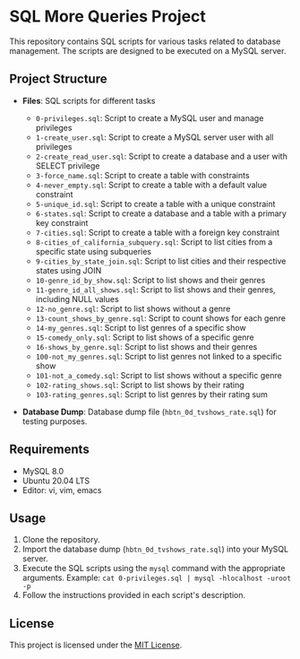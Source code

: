 # SQL More Queries Project

This repository contains SQL scripts for various tasks related to database management. The scripts are designed to be executed on a MySQL server.

## Project Structure

- **Files**: SQL scripts for different tasks
  - `0-privileges.sql`: Script to create a MySQL user and manage privileges
  - `1-create_user.sql`: Script to create a MySQL server user with all privileges
  - `2-create_read_user.sql`: Script to create a database and a user with SELECT privilege
  - `3-force_name.sql`: Script to create a table with constraints
  - `4-never_empty.sql`: Script to create a table with a default value constraint
  - `5-unique_id.sql`: Script to create a table with a unique constraint
  - `6-states.sql`: Script to create a database and a table with a primary key constraint
  - `7-cities.sql`: Script to create a table with a foreign key constraint
  - `8-cities_of_california_subquery.sql`: Script to list cities from a specific state using subqueries
  - `9-cities_by_state_join.sql`: Script to list cities and their respective states using JOIN
  - `10-genre_id_by_show.sql`: Script to list shows and their genres
  - `11-genre_id_all_shows.sql`: Script to list shows and their genres, including NULL values
  - `12-no_genre.sql`: Script to list shows without a genre
  - `13-count_shows_by_genre.sql`: Script to count shows for each genre
  - `14-my_genres.sql`: Script to list genres of a specific show
  - `15-comedy_only.sql`: Script to list shows of a specific genre
  - `16-shows_by_genre.sql`: Script to list shows and their genres
  - `100-not_my_genres.sql`: Script to list genres not linked to a specific show
  - `101-not_a_comedy.sql`: Script to list shows without a specific genre
  - `102-rating_shows.sql`: Script to list shows by their rating
  - `103-rating_genres.sql`: Script to list genres by their rating sum

- **Database Dump**: Database dump file (`hbtn_0d_tvshows_rate.sql`) for testing purposes.

## Requirements

- MySQL 8.0
- Ubuntu 20.04 LTS
- Editor: vi, vim, emacs

## Usage

1. Clone the repository.
2. Import the database dump (`hbtn_0d_tvshows_rate.sql`) into your MySQL server.
3. Execute the SQL scripts using the `mysql` command with the appropriate arguments.
   Example: `cat 0-privileges.sql | mysql -hlocalhost -uroot -p`
4. Follow the instructions provided in each script's description.

## License

This project is licensed under the [MIT License](https://opensource.org/licenses/MIT).
